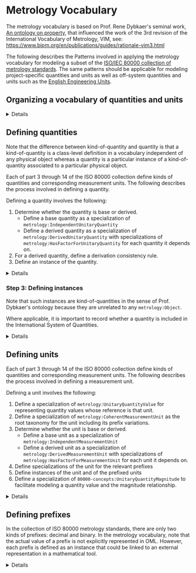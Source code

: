 # Metrology Vocabulary

The metrology vocabulary is based on Prof. Rene Dybkaer's seminal work, [An ontology on property](http://ontology.iupac.org/), that influenced the work of the 3rd revision of the International Vocabulary of Metrology, VIM, see: https://www.bipm.org/en/publications/guides/rationale-vim3.html

The following describes the Patterns involved in applying the metrology vocabulary for modeling a subset of 
the [ISO/IEC 80000 collection of metrology standards](https://en.wikipedia.org/wiki/ISO/IEC_80000).
The same patterns should be applicable for modeling project-specific quantities and units as well as off-system quantities and units such as 
the [English Engineering Units](https://en.wikipedia.org/wiki/English_Engineering_Units).

## Organizing a vocabulary of quantities and units

<details>
<summary>Details</summary>

Organizing a vocabulary of quantities and units involves several OML files as described below:

1) Defining an OML vocabulary of units.

   Note that typically, a vocabulary of quantities depends on other vocabularies of quantities.
   For example, ISO 80000-4 depends on ISO 80000-3. This dependence is reflected in OML as extensions.

   Example: [src/oml/iso.org/80000-4-units.oml](../src/oml/iso.org/80000-4-units.oml)

   For guidance, see Steps 1-4 in [Defining units](#defining-units).

2) Defining an OML vocabulary of quantities extending the vocabulary of units.

   Note that typically, a vocabulary of quantities depends on other vocabularies of quantities.
   For example, ISO 80000-4 depends on ISO 80000-3. This dependence is reflected in OML as extensions.

   Example: [src/oml/iso.org/80000-4-quantities.oml](../src/oml/iso.org/80000-4-quantities.oml)

   For guidance, see Step 1 in [Defining quantities](#defining-quantities).

3) Defining an OML vocabulary of quantity derivation consistency rules extending the vocabulary of quantities.

   If the vocabulary of quantities depends on another vocabulary of quantities,
   then there should be an extension to the other vocabulary
   of quantity derivation consistency rules.

   Example: [src/oml/iso.org/80000-4-derivation-consistency.oml](../src/oml/iso.org/80000-4-derivation-consistency.oml)

   For guidance, see Step 2 in [Defining quantities](#defining-quantities).

4) Defining an OML description for instances of the quantities, units and additions to the international systems of quantities and units, as applicable.
   
   Example: [src/oml/iso.org/80000-4-instances.oml](../src/oml/iso.org/80000-4-instances.oml)

   For guidance, see Step 3 in [Defining quantities](#defining-quantities) and Step 5 in [Defining units](#defining-units).

5) Defining an OML vocabulary of quantity values extending the vocabulary of units and the description of instances.

   Example: [src/oml/iso.org/80000-4-quantityValues.oml](../src/oml/iso.org/80000-4-quantityValues.oml)

   For guidance, see Step 6 [Defining units](#defining-units).

</details>

## Defining quantities

Note that the difference between kind-of-quantity and quantity is that a kind-of-quantity is a class-level definition in a vocabulary independent of any physical object whereas a quantity is a particular instance of a kind-of-quantity associated to a particular physical object.

Each of part 3 through 14 of the ISO 80000 collection define kinds of quantities and corresponding measurement units. The following describes the process involved in defining a quantity.

Defining a quantity involves the following:
1) Determine whether the quantity is base or derived.
   * Define a base quantity as a specialization of `metrology:IndependentUnitaryQuantity`
   * Define a derived quantity as a specialization of `metrology:DerivedUnitaryQuantity` with 
  specializations of `metrology:HasFactorForUnitaryQuantity` for each quantity it depends on.
2) For a derived quantity, define a derivation consistency rule.
3) Define an instance of the quantity.

<details>
<summary>Details</summary>

Determine whether the quantity is a base or derived quantity in
the ISO 80000 system of quantities. See [ISO-80000-1:2009 section 3.7](https://www.iso.org/obp/ui/#iso:std:iso:80000:-1:ed-1:v1:en) 

### Step 1: Defining a base quantity

<details>
<summary>Details</summary>

Note that, by definition, every base quantity has a dimension different than 1;
this is conveyed in the metrology vocabulary with the boolean property `metrology:isDimensionlessQuantity`.

Use the following as an example from [src/oml/iso.org/80000-3-quantities.oml](../src/oml/iso.org/80000-3-quantities.oml).

Given the following definition from [ISO 80000-3:2019](https://www.iso.org/obp/ui/#iso:std:iso:80000:-3:ed-2:v1:en):

![](80000-3-length-metre.png)

Here is the corresponding definition using the metrology vocabulary:

```oml
@dc:^source "https://www.iso.org/obp/ui/#iso:std:iso:80000:-3:ed-2:v1:en"
vocabulary <http://iso.org/80000-3-quantities> with # as 80000-3-quantities {
    extends <http://iso.org/80000-3-units>

    @dc:^source "3-1.1"
    concept ^length :> metrology:IndependentUnitaryQuantity [
        restricts scalar property metrology:isDimensionlessQuantity to false^^xsd:boolean
        restricts all relation metrology:hasMagnitude to 80000-3-units:UnitOfLengthValue 
    ]

    ...
}
```

The last restriction above says that the `metrology:hasMagnitude` of every `80000-3-quantities:length` must
be a `metrology:QuantityValue` whose `metrology:hasReference` must be a `metrology:MeasurementUnit` that is a `80000-3-units:UnitOfLengthValue`.

</details>

### Step 1: Defining a derived quantity

<details>
<summary>Details</summary>

A derived quantity is defined as the product of other quantities raised to a rational exponent.
This is a dimensional relationship that enables calculating the effective dimension of every quantity
in a system of quantities. Note that this dimensional relationship between a derived quantity
and its factored quantities can be very different than the mathematical relationship for 
the same derived quantity as explained in the notion of quantity dimension 
in [ISO 80000-1:2009, 3.7](https://www.iso.org/obp/ui/#iso:std:iso:80000:-1:ed-1:v1:en).


Note when defining a derived quantity with `metrology:isDimensionlessQuantity=true`,
it is important to retain the non-simplified product factors in order to preserve 
the metrological provenance of this derived quantity with respect to other quantities.
Without this provenance, all dimensionless quantities would be equivalent to each other,
which is absurd in metrology. Consider for example, efficiency in mechanics (ISO 80000-4:2019, 4.29) and
relative humidity in thermodynamics (ISO 80000-5:2019, 5.33) are both dimensionless quantities but they 
are clearly not equivalent to each other.

Use the following as an example from [src/oml/iso.org/80000-4-quantities.oml](../src/oml/iso.org/80000-4-quantities.oml).

Given the following definition from [ISO 80000-4:2019](https://www.iso.org/obp/ui/#iso:std:iso:80000:-4:ed-2:v1:en):

![](80000-4-impulse-newton-second.png)

Here is the corresponding definition using the metrology vocabulary.
Notice the difference between the mathematical equation of impulse and 
the corresponding quantity dimension formula as a product of quantities raised to a rational exponent.
It is unfortunate that the ISO 80000 standards lack clear guidance about converting
mathematical formulas into corresponding dimension formulas.

```oml
@dc:^source "https://www.iso.org/obp/ui/#iso:std:iso:80000:-4:ed-2:v1:en"
vocabulary <http://iso.org/80000-4-quantities> with # as 80000-4-quantities {
    extends <http://iso.org/80000-4-units>
    extends <http://iso.org/80000-3-quantities>
  
    ...

    @dc:^source "4-10"
    concept impulse :> metrology:DerivedUnitaryQuantity [
        restricts scalar property metrology:isDimensionlessQuantity to false^^xsd:boolean
        restricts all relation  metrology:hasMagnitude to 80000-4-units:UnitOfForceValue
    ]
    
    relation entity impulse-of-force :> metrology:HasFactorForUnitaryQuantity [
        from impulse
        to force
        forward impulse-of-force-forward
        functional
        restricts scalar property metrology:exponent to "1/1"^^owl:rational
    ]

    relation entity impulse-of-duration :> metrology:HasFactorForUnitaryQuantity [
        from impulse
        to 80000-3-quantities:duration
        forward impulse-of-duration-forward
        functional
        restricts scalar property metrology:exponent to "1/1"^^owl:rational
    ]

    ...
}
```

</details>

### Step 2: Defining a derived quantity consistency rule

A derivation consistency rule facilitates detecting incorrect usage of 
derived quantities with respect to its dependency on other quantities.

For example, deriving the velocity of a vehicle based on the position-vector of something else.

Use the following as an example from [src/oml/iso.org/80000-3-derivation-consistency.oml](../src/oml/iso.org/80000-3-derivation-consistency.oml).

```oml
@dc:^description "Optional consistency rules to enforce that derived quantities are about the same object as the objects of their quantity factors."
vocabulary <http://iso.org/80000-3-derivation-consistency> with # as 80000-3-derivation-consistency {
  extends <http://iso.org/80000-3-quantities>

  ...

  @dc:^description "
  If a velocity, x, is derived from a position-vector, y, and a duration, z,
  then x, y, and z must be quantities of the same object."
  rule velocity-derivation-consistency [
    // x is the velocity quantity of an object, xo.
    metrology:Object(xo) ^
    metrology:Quantity(x) ^
    metrology:isQuantityOf(x,xo) ^
    80000-3-quantities:velocity(x) ^

    // y is the position-vector quantity of an object, yo.
    metrology:Object(yo) ^
    metrology:Quantity(y) ^
    metrology:isQuantityOf(y,yo) ^
    80000-3-quantities:position-vector(y) ^

    // z is the duration quantity of an object, zo.
    metrology:Object(zo) ^
    metrology:Quantity(z) ^
    metrology:isQuantityOf(z,zo) ^
    80000-3-quantities:duration(z) ^

    // if there is a dimensional calculus constraint relating x as a derived from y and z
    80000-3-quantities:velocity-of-position-vector-forward(x,y) ^
    80000-3-quantities:velocity-of-duration-forward(x,z)
  
    ->

    // then all the quantities must be of the same object.
    sameAs(xo,yo) ^ sameAs(xo,zo)
  ]

  ...
}
```

In practice, it is helpful to use SPARQL rules to find consistent and inconsistent instances of
derived quantities. For example, see [src/sparql/velocity-consistent-derivation.sparql](src/sparql/velocity-consistent-derivation.sparql) and [src/sparql/velocity-inconsistent-derivation.sparql](src/sparql/velocity-inconsistent-derivation.sparql).

</details>

### Step 3: Defining instances

Note that such instances are kind-of-quantities in the sense of Prof. Dybkaer's ontology
because they are unrelated to any `metrology:Object`.

Where applicable, it is important to record whether a quantity is included in the International System of Quantities.

<details>
<summary>Details</summary>

Use the following as an example from [src/oml/iso.org/80000-3-instances.oml](../src/oml/iso.org/80000-3-instances.oml).

```oml
description <http://iso.org/80000-3-instances> with # as 80000-3-instances {
  uses <http://iso.org/80000-3-quantities>

  @dc:^source "3-1"
  ci ^length : 80000-3-quantities:^length

  ri systemOfQuantities-length : metrology:SystemHasUnitaryQuantity [
    from 80000-instances:systemOfQuantities
    to ^length
    metrology:isBaseQuantity "true"^^xsd:boolean
  ]

  ...

  @dc:^source "3-10"
  ci velocity : 80000-3-quantities:velocity

  ri systemOfQuantities-velocity : metrology:SystemHasUnitaryQuantity [
    from 80000-instances:systemOfQuantities
    to velocity
    metrology:isBaseQuantity "false"^^xsd:boolean
  ]

  ...
}
```

</details>

</details>

## Defining units

Each of part 3 through 14 of the ISO 80000 collection define kinds of quantities and corresponding measurement units. The following describes the process involved in defining a measurement unit.

Defining a unit involves the following:
1) Define a specialization of `metrology:UnitaryQuantityValue` for representing quantity values whose reference is that unit.
2) Define a specialization of `metrology:CoherentMeasurementUnit` as the root taxonomy for the unit including its prefix variations.
3) Determine whether the unit is base or derived.
   * Define a base unit as a specialization of `metrology:IndependentMeasurementUnit`
   * Define a derived unit as a specialization of `metrology:DerivedMeasurementUnit` with 
  specializations of `metrology:HasFactorForMeasurementUnit` for each unit it depends on.
4) Define specializations of the unit for the relevant prefixes
5) Define instances of the unit and of the prefixed units
6) Define a specialization of `80000-concepts:UnitaryQuantityMagnitude` to facilitate modeling a quantity value and the magnitude relationship.

<details>
<summary>Details</summary>

### Steps 1-4: Defining a base unit

<details>
<summary>Details</summary>

Use the following as an example from [src/oml/iso.org/80000-3-units.oml](../src/oml/iso.org/80000-3-units.oml).

Given the following definition from [ISO 80000-3:2019](https://www.iso.org/obp/ui/#iso:std:iso:80000:-3:ed-2:v1:en):

![](80000-3-length-metre.png)

Here is the corresponding definition using the metrology vocabulary:

```oml
@dc:^source "https://www.iso.org/obp/ui/#iso:std:iso:80000:-3:ed-2:v1:en"
vocabulary <http://iso.org/80000-3-units> with # as 80000-3-units {
    extends <http://iso.org/80000-concepts>
    uses <http://iso.org/80000-1>

    -- step 1
    aspect UnitOfLengthValue :> metrology:UnitaryQuantityValue [
        restricts all relation metrology:hasReference to UnitOfLength
    ]
    
    -- step 2
    @dc:^source "3-1"
    concept UnitOfLength :> metrology:CoherentMeasurementUnit [
        restricts scalar property metrology:isDimensionlessMeasurementUnit to false^^xsd:boolean
    ]

    -- step 3
    concept metre :> UnitOfLength, metrology:IndependentMeasurementUnit, 80000-concepts:MeasurementUnit

    -- step 4
    concept kilometre :> UnitOfLength, metrology:PrefixedMeasurementUnit, 80000-concepts:MeasurementUnit [
        restricts relation metrology:hasPrefix to 80000-1:kilo
    ]
}
```

</details>

### Steps 1-4: Defining a derived unit

<details>
<summary>Details</summary>

Use the following as an example from [src/oml/iso.org/80000-4-units.oml](../src/oml/iso.org/80000-4-units.oml).


Given the following definition from [ISO 80000-4:2019](https://www.iso.org/obp/ui/#iso:std:iso:80000:-4:ed-2:v1:en):

![](80000-4-impulse-newton-second.png)

Here is the corresponding definition using the metrology vocabulary:

```oml
@dc:^source "https://www.iso.org/obp/ui/#iso:std:iso:80000:-4:ed-2:v1:en"
vocabulary <http://iso.org/80000-4-units> with # as 80000-4-units {
    extends <http://iso.org/80000-3-units>
    uses <http://iso.org/80000-1>
  
    ...

    -- step 1
    aspect UnitOfImpulseValue :> metrology:UnitaryQuantityValue [
        restricts all relation metrology:hasReference to UnitOfImpulse
    ]

    -- step 2
    @dc:^source "4-10"
    concept UnitOfImpulse :> metrology:CoherentMeasurementUnit [
        restricts scalar property metrology:isDimensionlessMeasurementUnit to false^^xsd:boolean
    ]

    -- step 3
    concept newton-second :> UnitOfImpulse, metrology:DerivedMeasurementUnit, 80000-concepts:MeasurementUnit 

    relation entity newton-second-of-newton :> metrology:HasFactorForMeasurementUnit [
        from newton-second
        to newton
        forward newton-second-of-newton-factor
        restricts scalar property metrology:exponent to "1/1"^^owl:rational
    ]

    relation entity newton-second-of-second :> metrology:HasFactorForMeasurementUnit [
        from newton-second
        to 80000-3-units:metre-per-second
        forward newton-second-of-second-factor
        restricts scalar property metrology:exponent to "1/1"^^owl:rational
    ]

    -- step 4
    concept newton-millisecond :> UnitOfImpulse, metrology:DerivedMeasurementUnit, 80000-concepts:MeasurementUnit 

    relation entity newton-millisecond-of-newton :> metrology:HasFactorForMeasurementUnit [
        from newton-millisecond
        to newton
        forward newton-millisecond-of-newton-factor
        restricts scalar property metrology:exponent to "1/1"^^owl:rational
    ]

    relation entity newton-millisecond-of-millisecond :> metrology:HasFactorForMeasurementUnit [
        from newton-millisecond
        to 80000-3-units:millisecond
        forward newton-millisecond-of-millisecond-factor
        restricts scalar property metrology:exponent to "1/1"^^owl:rational
    ]

    ...
}
```

</details>

### Step 5: Defining instances

<details>
<summary>Details</summary>

Use the following as an example from [src/oml/iso.org/80000-3-instances.oml](../src/oml/iso.org/80000-3-instances.oml).


```oml
description <http://iso.org/80000-3-instances> with # as 80000-3-instances {
  uses <http://iso.org/80000-3-quantities>

  @dc:^source "3-1"
  ci metre : 80000-3-units:metre
 
  ci kilometre : 80000-3-units:kilometre


  @dc:^source "3-10"
  ci metre-per-second : 80000-3-units:metre-per-second

  ci kilometre-per-second : 80000-3-units:kilometre-per-second
```

</details>

### Step 6: Defining convenience quantity magnitudes

<details>
<summary>Details</summary>

Use the following as an example from [src/oml/iso.org/80000-3-quantityValues.oml](../src/oml/iso.org/80000-3-quantityValues.oml).

```oml
@dc:^description "This vocabulary provides convenience specializations of metrology:UnitaryQuantityValue
as concepts for every metrology:MeasurementUnit defined in http://iso.org/80000-3-units.

Note that this vocabulary reflects an opinionated usage of metrology:UnitaryQuantityValue
as an OML concept and does not exclude in any way other possible usages."
vocabulary <http://iso.org/80000-3-quantityValues> with # as 80000-3-quantityValues {
  extends <http://iso.org/80000-concepts>
  extends <http://iso.org/80000-3-units>
  uses <http://iso.org/80000-3-instances>

  relation entity metre-magnitude :> 80000-concepts:UnitaryQuantityMagnitude, 80000-3-units:UnitOfLengthValue [
     from metrology:UnitaryQuantity
     to metre-magnitude
     forward hasMetreMagnitude
     restricts relation metrology:hasReference to 80000-3-instances:metre
  ]

  relation entity kilometre-magnitude :> 80000-concepts:UnitaryQuantityMagnitude, 80000-3-units:UnitOfLengthValue [
     from metrology:UnitaryQuantity
     to kilometre-magnitude
     forward hasKilometreMagnitude
     restricts relation metrology:hasReference to 80000-3-instances:kilometre
  ]

  ...

    relation entity metre-per-second-magnitude :> 80000-concepts:UnitaryQuantityMagnitude, 80000-3-units:UnitOfVelocityValue [
     from metrology:UnitaryQuantity
     to metre-per-second-magnitude
     forward hasMetrePer-SecondMagnitude
     restricts relation metrology:hasReference to 80000-3-instances:metre-per-second
  ]

  relation entity kilometre-per-second-magnitude :> 80000-concepts:UnitaryQuantityMagnitude, 80000-3-units:UnitOfVelocityValue [
     from metrology:UnitaryQuantity
     to kilometre-per-second-magnitude
     forward hasKilometrePerSecondMagnitude
     restricts relation metrology:hasReference to 80000-3-instances:kilometre-per-second
  ]

  ...
}
```

</details>

</details>

## Defining prefixes

In the collection of ISO 80000 metrology standards, there are only two kinds of prefixes: decimal and binary.
In the metrology vocabulary, note that the actual value of a prefix is not explicitly represented in OML.
However, each prefix is defined as an instance that could be linked to an external representation in a mathematical tool.

<details>
<summary>Details</summary>

Use the following as an example from [src/oml/iso.org/80000-1-decimalPrefix.oml](../src/oml/iso.org/80000-1-decimalPrefix.oml):

```oml
vocabulary <http://iso.org/80000-1-decimalPrefix> with # as 80000-1-decimalPrefix {
    extends <http://iupac.org/metrology>

    concept DecimalPrefix :> metrology:Prefix
}
```

and from [src/oml/iso.org/80000-1.oml](../src/oml/iso.org/80000-1.oml):

```oml
description <http://iso.org/80000-1> with # as 80000-1 {
    uses <http://iso.org/80000-1-decimalPrefix>

    @dc:^description "10^24"
    ci yotta : 80000-1-decimalPrefix:DecimalPrefix

    ...

    @dc:^description "10^3"
    ci kilo : 80000-1-decimalPrefix:DecimalPrefix

    @dc:^description "10^2"
    ci hecto : 80000-1-decimalPrefix:DecimalPrefix

    @dc:^description "10^1"
    ci deca : 80000-1-decimalPrefix:DecimalPrefix

    @dc:^description "10^-1"
    ci deci : 80000-1-decimalPrefix:DecimalPrefix

    ...

    @dc:^description "10^-24"
    ci yocto : 80000-1-decimalPrefix:DecimalPrefix

}
```

</details>

</details>